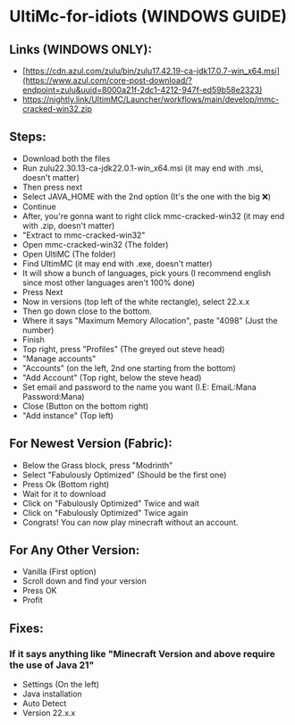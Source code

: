 # UltiMc-for-idiots (WINDOWS GUIDE)
## Links (WINDOWS ONLY):
- [https://cdn.azul.com/zulu/bin/zulu17.42.19-ca-jdk17.0.7-win_x64.msi](https://www.azul.com/core-post-download/?endpoint=zulu&uuid=8000a21f-2dc1-4212-947f-ed59b58e2323)
- https://nightly.link/UltimMC/Launcher/workflows/main/develop/mmc-cracked-win32.zip

## Steps:
- Download both the files
- Run zulu22.30.13-ca-jdk22.0.1-win_x64.msi (it may end with .msi, doesn't matter)
- Then press next
- Select JAVA_HOME with the 2nd option (It's the one with the big ❌)
- Continue
- After, you're gonna want to right click mmc-cracked-win32 (it may end with .zip, doesn't matter)
- "Extract to mmc-cracked-win32\"
- Open mmc-cracked-win32 (The folder)
- Open UltiMC (The folder)
- Find UltimMC (it may end with .exe, doesn't matter)
- It will show a bunch of languages, pick yours (I recommend english since most other languages aren't 100% done)
- Press Next 
- Now in versions (top left of the white rectangle), select 22.x.x
- Then go down close to the bottom.
- Where it says "Maximum Memory Allocation", paste "4098" (Just the number)
- Finish
- Top right, press "Profiles" (The greyed out steve head)
- "Manage accounts"
- "Accounts" (on the left, 2nd one starting from the bottom)
- "Add Account" (Top right, below the steve head)
- Set email and password to the name you want (I.E: EmaiL:Mana Password:Mana)
- Close (Button on the bottom right)
- "Add instance" (Top left)
## For Newest Version (Fabric):
- Below the Grass block, press "Modrinth"
- Select "Fabulously Optimized" (Should be the first one)
- Press Ok (Bottom right)
- Wait for it to download
- Click on "Fabulously Optimized" Twice and wait
- Click on "Fabulously Optimized" Twice again
- Congrats! You can now play minecraft without an account.

## For Any Other Version:
- Vanilla (First option)
- Scroll down and find your version
- Press OK
- Profit


## Fixes:
### If it says anything like "Minecraft Version and above require the use of Java 21"
- Settings (On the left)
- Java installation
- Auto Detect
- Version 22.x.x
